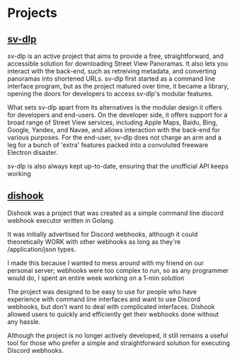 # Projects

## [sv-dlp](https://github.com/juanpisss/sv-dlp)

sv-dlp is an active project that aims to provide a free, straightforward, and
accessible solution for downloading Street View Panoramas. It also lets you interact
with the back-end, such as retreiving metadata, and converting panoramas into shortened URLs.
sv-dlp first started as a command line interface program, but as the project matured over
time, it became a library, opening the doors for developers to access sv-dlp's modular
features.

What sets sv-dlp apart from its alternatives is the modular design it offers for developers
and end-users. On the developer side, it offers support for a broad range of Street View
services, including Apple Maps, Baidu, Bing, Google, Yandex, and Navae, and allows
interaction with the back-end for various purposes. For the end-user, sv-dlp does
not charge an arm and a leg for a bunch of 'extra' features packed into a
convoluted freeware Electron disaster.

sv-dlp is also always kept up-to-date, ensuring that the unofficial API keeps working

## [dishook](https://github.com/juanpisss/dishook)

Dishook was a project that was created as a simple command line discord webhook
executor written in Golang.

It was initially advertised for Discord webhooks, although it could theoretically
WORK with other webhooks as long as they're /application/json types.

I made this because I wanted to mess around with my friend on our
personal server; webhooks were too complex to run, so as any programmer
would do, I spent an entire week working on a 1-min solution

The project was designed to be easy to use for people who have experience
with command line interfaces and want to use Discord webhooks, but don't
want to deal with complicated interfaces. Dishook allowed users to quickly
and efficiently get their webhooks done without any hassle.

Although the project is no longer actively developed, it still remains a
useful tool for those who prefer a simple and straightforward solution
for executing Discord webhooks.
